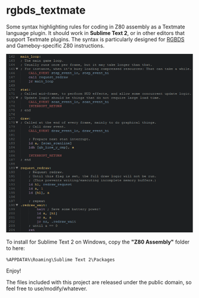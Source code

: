 rgbds_textmate
==============

Some syntax highlighting rules for coding in Z80 assembly as a Textmate language plugin.
It should work in **Sublime Text 2**, or in other editors that support Textmate plugins.
The syntax is particularly designed for [RGBDS](http://www.otakunozoku.com/rednex-gameboy-development-system/) and Gameboy-specific Z80 instructions.

![Preview of the syntax rules is here:](https://github.com/Bananattack/rgbds_textmate/raw/master/syntax_preview.png)

To install for Sublime Text 2 on Windows, copy the **"Z80 Assembly"** folder to here:

    %APPDATA%\Roaming\Sublime Text 2\Packages

Enjoy!

The files included with this project are released under the public domain, so feel free to use/modify/whatever.

